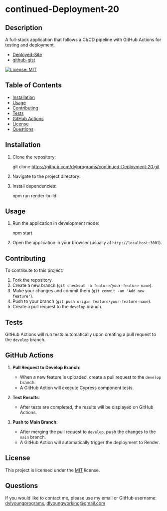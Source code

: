 # continued-Deployment-20

## Description

A full-stack application that follows a CI/CD pipeline with GitHub Actions for testing and deployment.

* [Deployed-Site](https://continued-deployment-20-web-service.onrender.com)
* [github-gist](https://gist.github.com/dylprograms/d944b46250830554afd9de18b0d08910)

[![License: MIT](https://img.shields.io/badge/License-MIT-yellow.svg)](https://opensource.org/licenses/MIT)

## Table of Contents
* [Installation](#Installation)
* [Usage](#Usage)
* [Contributing](#Contributing)
* [Tests](#Tests)
* [GitHub Actions](#GitHub-Actions)
* [License](#License)
* [Questions](#Questions)

## Installation

1. Clone the repository:

    git clone https://github.com/dylprograms/continued-Deployment-20.git


2. Navigate to the project directory:


3. Install dependencies:

    npm run render-build


## Usage

1. Run the application in development mode:

    npm start


2. Open the application in your browser (usually at `http://localhost:3001`).

## Contributing

To contribute to this project:
1. Fork the repository.
2. Create a new branch (`git checkout -b feature/your-feature-name`).
3. Make your changes and commit them (`git commit -am 'Add new feature'`).
4. Push to your branch (`git push origin feature/your-feature-name`).
5. Create a pull request to the `develop` branch.

## Tests

GitHub Actions will run tests automatically upon creating a pull request to the `develop` branch.

## GitHub Actions

1. **Pull Request to Develop Branch**: 
   - When a new feature is uploaded, create a pull request to the `develop` branch.
   - A GitHub Action will execute Cypress component tests.
   
2. **Test Results**: 
   - After tests are completed, the results will be displayed on GitHub Actions.

3. **Push to Main Branch**: 
   - After merging the pull request to `develop`, push the changes to the `main` branch.
   - A GitHub Action will automatically trigger the deployment to Render.

## License

This project is licensed under the [MIT](https://opensource.org/licenses/MIT) license.

## Questions

If you would like to contact me, please use my email or GitHub username: [dylyoungprograms](https://github.com/dylprograms), dlyoungworking@gmail.com
